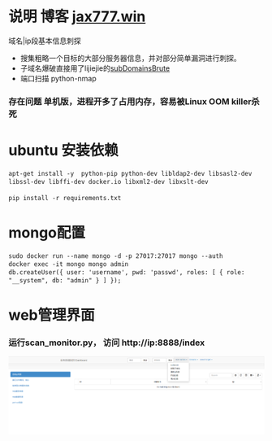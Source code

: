 # 说明  博客 [jax777.win](http://jax777.win)
  域名|ip段基本信息刺探

  - 搜集粗略一个目标的大部分服务器信息，并对部分简单漏洞进行刺探。
  - 子域名爆破直接用了lijiejie的[subDomainsBrute](https://github.com/lijiejie/subDomainsBrute)
  - 端口扫描 python-nmap


  ### 存在问题 单机版，进程开多了占用内存，容易被Linux OOM killer杀死



# ubuntu 安装依赖
```
apt-get install -y  python-pip python-dev libldap2-dev libsasl2-dev libssl-dev libffi-dev docker.io libxml2-dev libxslt-dev

pip install -r requirements.txt
```

# mongo配置
```
sudo docker run --name mongo -d -p 27017:27017 mongo --auth
docker exec -it mongo mongo admin
db.createUser({ user: 'username', pwd: 'passwd', roles: [ { role: "__system", db: "admin" } ] });
```

# web管理界面


### 运行scan_monitor.py， 访问 http://ip:8888/index

![](./screenshot.png)
